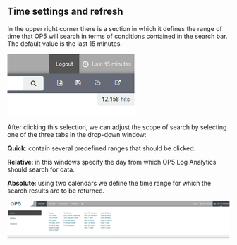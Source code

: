 Time settings and refresh
-------------------------

In the upper right corner there is a section in which it defines the
range of time that OP5 will search in terms of conditions contained in
the search bar. The default value is the last 15 minutes.

![](/./media/media/image7.png)

After clicking this selection, we can adjust the scope of search by
selecting one of the three tabs in the drop-down window:

**Quick**: contain several predefined ranges that should be clicked.

**Relative**: in this windows specify the day from which OP5 Log
Analytics should search for data.

**Absolute**: using two calendars we define the time range for which
the search results are to be returned.

![](/./media/media/image8.png)
